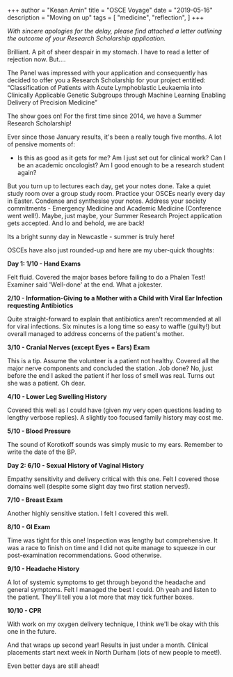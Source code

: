+++
author = "Keaan Amin"
title = "OSCE Voyage"
date = "2019-05-16"
description = "Moving on up"
tags = [
    "medicine",
    "reflection",
]
+++

*With sincere apologies for the delay, please find attached a letter outlining the outcome of your Research Scholarship application.*

Brilliant. A pit of sheer despair in my stomach. I have to read a letter of rejection now. But....

The Panel was impressed with your application and consequently has decided to offer you a Research Scholarship for your project entitled: “Classification of Patients with Acute Lymphoblastic Leukaemia into Clinically Applicable Genetic Subgroups through Machine Learning Enabling Delivery of Precision Medicine”

The show goes on! For the first time since 2014, we have a Summer Research Scholarship!

Ever since those January results, it's been a really tough five months. A lot of pensive moments of:

- Is this as good as it gets for me? Am I just set out for clinical work? Can I be an academic oncologist? Am I good enough to be a research student again?

But you turn up to lectures each day, get your notes done. Take a quiet study room over a group study room. Practice your OSCEs nearly every day in Easter. Condense and synthesise your notes. Address your society commitments - Emergency Medicine and Academic Medicine (Conference went well!). Maybe, just maybe, your Summer Research Project application gets accepted. And lo and behold, we are back!

Its a bright sunny day in Newcastle - summer is truly here!

OSCEs have also just rounded-up and here are my uber-quick thoughts:

**Day 1: 1/10 - Hand Exams**

Felt fluid. Covered the major bases before failing to do a Phalen Test! Examiner said 'Well-done' at the end. What a jokester.

**2/10 - Information-Giving to a Mother with a Child with Viral Ear Infection requesting Antibiotics**

Quite straight-forward to explain that antibiotics aren't recommended at all for viral infections. Six minutes is a long time so easy to waffle (guilty!) but overall managed to address concerns of the patient's mother.

**3/10 - Cranial Nerves (except Eyes + Ears) Exam**

This is a tip. Assume the volunteer is a patient not healthy. Covered all the major nerve components and concluded the station. Job done? No, just before the end I asked the patient if her loss of smell was real. Turns out she was a patient. Oh dear.

**4/10 - Lower Leg Swelling History**

Covered this well as I could have (given my very open questions leading to lengthy verbose replies). A slightly too focused family history may cost me.

**5/10 - Blood Pressure**

The sound of Korotkoff sounds was simply music to my ears. Remember to write the date of the BP.

**Day 2: 6/10 - Sexual History of Vaginal History**

Empathy sensitivity and delivery critical with this one. Felt I covered those domains well (despite some slight day two first station nerves!).

**7/10 - Breast Exam**

Another highly sensitive station. I felt I covered this well.

**8/10 - GI Exam**

Time was tight for this one! Inspection was lengthy but comprehensive. It was a race to finish on time and I did not quite manage to squeeze in our post-examination recommendations. Good otherwise.

**9/10 - Headache History**

A lot of systemic symptoms to get through beyond the headache and general symptoms. Felt I managed the best I could. Oh yeah and listen to the patient. They'll tell you a lot more that may tick further boxes.

**10/10 - CPR**

With work on my oxygen delivery technique, I think we'll be okay with this one in the future.

And that wraps up second year! Results in just under a month. Clinical placements start next week in North Durham (lots of new people to meet!).

Even better days are still ahead!